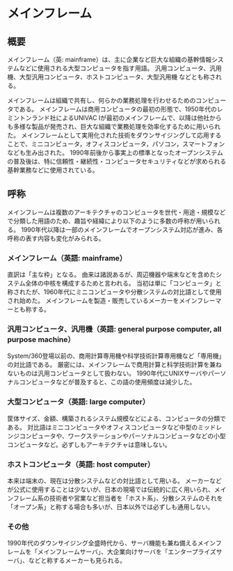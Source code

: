 # メインフレーム


<WikipediaCitation
  language="ja"
  title="メインフレーム"
  access="2023/06/18"
  version="94293002"
/>



## 概要

メインフレーム（英: mainframe）は、主に企業など巨大な組織の基幹情報システムなどに使用される大型コンピュータを指す用語。
汎用コンピュータ、汎用機、大型汎用コンピュータ、ホストコンピュータ、大型汎用機 などとも称される。

メインフレームは組織で共有し、何らかの業務処理を行わせるためのコンピュータである。
メインフレームは商用コンピュータの最初の形態で、1950年代のレミントンランド社によるUNIVAC Iが最初のメインフレームで、以降は他社からも多様な製品が発売され、巨大な組織で業務処理を効率化するために用いられた。
メインフレームとして実用化された技術をダウンサイジングして応用することで、ミニコンピュータ，オフィスコンピュータ，パソコン，スマートフォンなども生み出された。
1990年前後から事実上の標準となったオープンシステムの普及後は、特に信頼性・継続性・コンピュータセキュリティなどが求められる基幹業務などに使用されている。


## 呼称

メインフレームは複数のアーキテクチャのコンピュータを世代・用途・規模などで分類した用語のため、趣旨や経緯により以下のように多数の呼称が用いられる。
1990年代以降は一部のメインフレームでオープンシステム対応が進み、各呼称の表す内容も変化がみられる。

### メインフレーム（英語: mainframe）

直訳は「主な枠」となる。
由来は諸説あるが、周辺機器や端末などを含めたシステム全体の中核を構成するためと言われる。
当初は単に「コンピュータ」と称されたが、1960年代にミニコンピュータや分散システムの対比語として使用され始めた。
メインフレームを製造・販売しているメーカーをメインフレーマーとも称する。

### 汎用コンピュータ、汎用機（英語: general purpose computer, all purpose machine）

System/360登場以前の、商用計算専用機や科学技術計算専用機など「専用機」の対比語である。
厳密には、メインフレームで商用計算と科学技術計算を兼ねないものは汎用コンピュータとして扱わない。
1990年代にUNIXサーバやパーソナルコンピュータなどが普及すると、この語の使用頻度は減少した。

### 大型コンピュータ（英語: large computer）

筐体サイズ、金額、構築されるシステム規模などによる、コンピュータの分類である。
対比語はミニコンピュータやオフィスコンピュータなど中型のミッドレンジコンピュータや、ワークステーションやパーソナルコンピュータなどの小型コンピュータなど。必ずしもアーキテクチャは意味しない。

### ホストコンピュータ（英語: host computer）

本来は端末の、現在は分散システムなどの対比語として用いる。
メーカーなどが公式に使用することは少ないが、日本の現場では伝統的に広く用いられ、メインフレーム系の技術者や営業など担当者を「ホスト系」、分散システムのそれを「オープン系」と称する場合も多いが、日本以外では必ずしも通用しない。

### その他

1990年代のダウンサイジング全盛時代から、サーバ機能も兼ね備えるメインフレームを「メインフレームサーバ」、大企業向けサーバを「エンタープライズサーバ」、などと称するメーカーも見られる。
